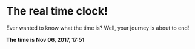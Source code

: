 # The real time clock!

Ever wanted to know what the time is? Well, your journey is about to end!

**The time is Nov 06, 2017, 17:51**